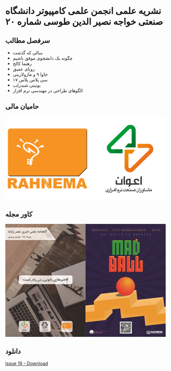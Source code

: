 # نشریه علمی انجمن علمی کامپیوتر دانشگاه صنعتی خواجه نصیر الدین طوسی شماره ۲۰
## سرفصل مطالب
- سالی که گذشت
- چگونه یک دانشجوی موفق باشیم
- رهنما کالج
- رویای عمیق
- جاوا ۹ و ماژولاریتی
- سی پلاس پلاس ۱۷
- یونیتی شیدرلب
- الگوهای طراحی در مهندسی نرم افزار
##  حامیان مالی
![Sponser](https://github.com/kntu-ce-mag/issue-20/raw/master/sponser-logo.png)
## کاور مجله
![Cover](https://github.com/kntu-ce-mag/issue-20/raw/master/front-cover.jpg)
## دانلود
[Issue 19 - Download](https://github.com/kntu-ce-mag/issue-20/raw/master/CE_KNTU_ISSUE_19.pdf)
